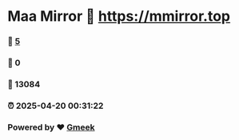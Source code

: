 # Maa Mirror :link: https://mmirror.top 
### :page_facing_up: [5](https://mmirror.top/tag.html) 
### :speech_balloon: 0 
### :hibiscus: 13084 
### :alarm_clock: 2025-04-20 00:31:22 
### Powered by :heart: [Gmeek](https://github.com/Meekdai/Gmeek)
